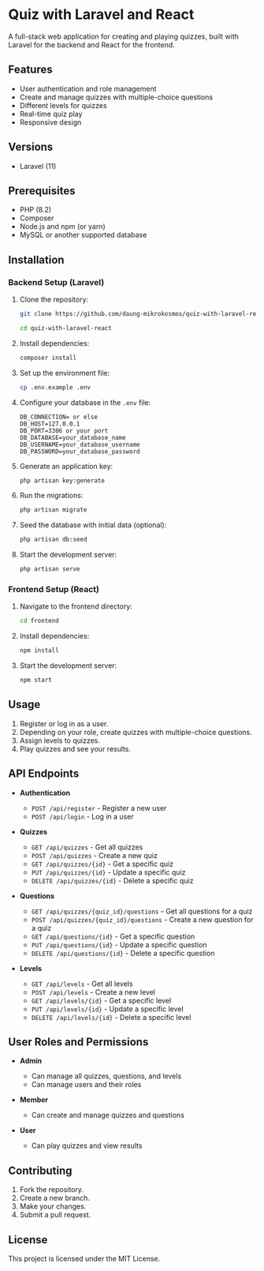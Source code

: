 # Quiz with Laravel and React

A full-stack web application for creating and playing quizzes, built with Laravel for the backend and React for the frontend.

## Features

- User authentication and role management
- Create and manage quizzes with multiple-choice questions
- Different levels for quizzes
- Real-time quiz play
- Responsive design

## Versions
- Laravel (11)

## Prerequisites

- PHP (8.2)
- Composer
- Node.js and npm (or yarn)
- MySQL or another supported database

## Installation

### Backend Setup (Laravel)

1. Clone the repository:
    ```bash
    git clone https://github.com/daung-mikrokosmos/quiz-with-laravel-react.git
    ```
    ```bash
    cd quiz-with-laravel-react
    ```

2. Install dependencies:
    ```bash
    composer install
    ```

3. Set up the environment file:
    ```bash
    cp .env.example .env
    ```

4. Configure your database in the `.env` file:
    ```dotenv
    DB_CONNECTION= or else
    DB_HOST=127.0.0.1
    DB_PORT=3306 or your port
    DB_DATABASE=your_database_name
    DB_USERNAME=your_database_username
    DB_PASSWORD=your_database_password
    ```

5. Generate an application key:
    ```bash
    php artisan key:generate
    ```

6. Run the migrations:
    ```bash
    php artisan migrate
    ```

7. Seed the database with initial data (optional):
    ```bash
    php artisan db:seed
    ```

8. Start the development server:
    ```bash
    php artisan serve
    ```

### Frontend Setup (React)

1. Navigate to the frontend directory:
    ```bash
    cd frontend
    ```

2. Install dependencies:
    ```bash
    npm install
    ```

3. Start the development server:
    ```bash
    npm start
    ```

## Usage

1. Register or log in as a user.
2. Depending on your role, create quizzes with multiple-choice questions.
3. Assign levels to quizzes.
4. Play quizzes and see your results.

## API Endpoints

- **Authentication**
  - `POST /api/register` - Register a new user
  - `POST /api/login` - Log in a user

- **Quizzes**
  - `GET /api/quizzes` - Get all quizzes
  - `POST /api/quizzes` - Create a new quiz
  - `GET /api/quizzes/{id}` - Get a specific quiz
  - `PUT /api/quizzes/{id}` - Update a specific quiz
  - `DELETE /api/quizzes/{id}` - Delete a specific quiz

- **Questions**
  - `GET /api/quizzes/{quiz_id}/questions` - Get all questions for a quiz
  - `POST /api/quizzes/{quiz_id}/questions` - Create a new question for a quiz
  - `GET /api/questions/{id}` - Get a specific question
  - `PUT /api/questions/{id}` - Update a specific question
  - `DELETE /api/questions/{id}` - Delete a specific question

- **Levels**
  - `GET /api/levels` - Get all levels
  - `POST /api/levels` - Create a new level
  - `GET /api/levels/{id}` - Get a specific level
  - `PUT /api/levels/{id}` - Update a specific level
  - `DELETE /api/levels/{id}` - Delete a specific level

## User Roles and Permissions

- **Admin**
  - Can manage all quizzes, questions, and levels
  - Can manage users and their roles

- **Member**
  - Can create and manage quizzes and questions

- **User**
  - Can play quizzes and view results

## Contributing

1. Fork the repository.
2. Create a new branch.
3. Make your changes.
4. Submit a pull request.

## License

This project is licensed under the MIT License.
